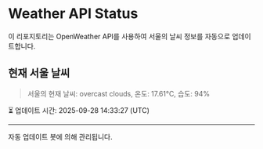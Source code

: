 
# Weather API Status

이 리포지토리는 OpenWeather API를 사용하여 서울의 날씨 정보를 자동으로 업데이트합니다.

## 현재 서울 날씨
> 서울의 현재 날씨: overcast clouds, 온도: 17.61°C, 습도: 94%

⏳ 업데이트 시간: 2025-09-28 14:33:27 (UTC)

---
자동 업데이트 봇에 의해 관리됩니다.
